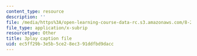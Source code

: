 ```yaml
---
content_type: resource
description: ''
file: /media/https%3A/open-learning-course-data-rc.s3.amazonaws.com/8-286-the-early-universe-fall-2013/ec5ff29b3e5b5ce28ec391ddfbd9dacc_KY91PsqCy_8.vtt
file_type: application/x-subrip
resourcetype: Other
title: 3play caption file
uid: ec5ff29b-3e5b-5ce2-8ec3-91ddfbd9dacc
---
```

